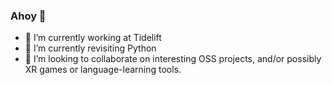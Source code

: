 ### Ahoy 🤝

- 🔭 I’m currently working at Tidelift
- 🌱 I’m currently revisiting Python
- 👯 I’m looking to collaborate on interesting OSS projects, and/or possibly XR games or language-learning tools.
